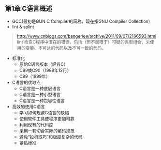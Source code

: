 ## 第1章 C语言概述
- GCC(最初是GUN C Compiler的简称，现在指GNU Compiler Collection)
- lint & splint
> http://www.cnblogs.com/bangerlee/archive/2011/09/07/2166593.html  
> lint 检查C程序中潜在的错误，包括（但不局限于）可疑的类型组合、未使用的变量、不可达的代码以及不可一致的代码。

- 标准化
	- 原始C语言版本（经典C）
	- C89或C90（1989年12月）
	- C99（1999年）
- C语言的优缺点
	- C语言是一种底层语言
	- C语言是一种小型语言
	- C语言是一种包容性语言
- 高效的使用C语言
	- 学习如何规避C语言的缺陷
	- 使用软件工具使程序更加可靠
	- 利用现有的代码库
	- 采用一套切合实际的编码规范
	- 避免“投机取巧”和极度复杂的代码
	- 紧贴标准
